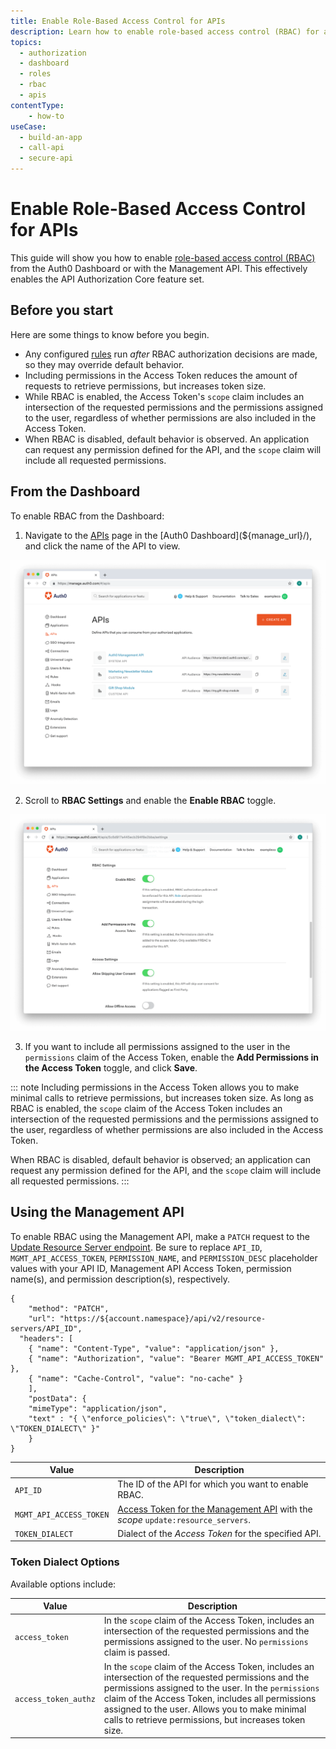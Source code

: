 ```yaml
---
title: Enable Role-Based Access Control for APIs
description: Learn how to enable role-based access control (RBAC) for an API using the Auth0 Management Dashboard. For use with Auth0's API Authorization Core feature set.
topics:
  - authorization
  - dashboard
  - roles
  - rbac
  - apis
contentType: 
    - how-to
useCase:
  - build-an-app
  - call-api
  - secure-api
---
```

# Enable Role-Based Access Control for APIs

This guide will show you how to enable [role-based access control (RBAC)](/authorization/concepts/rbac) from the Auth0 Dashboard or with the Management API. This effectively enables the API Authorization Core feature set.

## Before you start

Here are some things to know before you begin.

* Any configured [rules](/authorization/concepts/authz-rules) run _after_ RBAC authorization decisions are made, so they may override default behavior.
* Including permissions in the Access Token reduces the amount of requests to retrieve permissions, but increases token size.
* While RBAC is enabled, the Access Token's `scope` claim includes an intersection of the requested permissions and the permissions assigned to the user, regardless of whether permissions are also included in the Access Token.
* When RBAC is disabled, default behavior is observed. An application can request any permission defined for the API, and the `scope` claim will include all requested permissions.

## From the Dashboard

To enable RBAC from the Dashboard:

1. Navigate to the [APIs](${manage_url}/#/apis) page in the [Auth0 Dashboard](${manage_url}/), and click the name of the API to view.

![View APIs](/media/articles/authorization/api-list.png)

2. Scroll to **RBAC Settings** and enable the **Enable RBAC** toggle.

![View APIs](/media/articles/authorization/api-settings-rbac.png)

3. If you want to include all permissions assigned to the user in the `permissions` claim of the Access Token, enable the **Add Permissions in the Access Token** toggle, and click **Save**.

::: note
Including permissions in the Access Token allows you to make minimal calls to retrieve permissions, but increases token size. As long as RBAC is enabled, the `scope` claim of the Access Token includes an intersection of the requested permissions and the permissions assigned to the user, regardless of whether permissions are also included in the Access Token.

When RBAC is disabled, default behavior is observed; an application can request any permission defined for the API, and the `scope` claim will include all requested permissions.
:::

## Using the Management API

To enable RBAC using the Management API, make a `PATCH` request to the [Update Resource Server endpoint](/api/management/v2#!/resource_servers/patch_resource_server). Be sure to replace `API_ID`, `MGMT_API_ACCESS_TOKEN`, `PERMISSION_NAME`, and `PERMISSION_DESC` placeholder values with your API ID, Management API Access Token, permission name(s), and permission description(s), respectively.

```har
{
    "method": "PATCH",
    "url": "https://${account.namespace}/api/v2/resource-servers/API_ID",
  "headers": [
    { "name": "Content-Type", "value": "application/json" },
    { "name": "Authorization", "value": "Bearer MGMT_API_ACCESS_TOKEN" },
    { "name": "Cache-Control", "value": "no-cache" }
    ],
    "postData": {
    "mimeType": "application/json",
    "text" : "{ \"enforce_policies\": \"true\", \"token_dialect\": \"TOKEN_DIALECT\" }"
    }
}
```

| **Value** | **Description** |
| - | - |
| `API_ID` | Τhe ID of the API for which you want to enable RBAC. |
| `MGMT_API_ACCESS_TOKEN`  | [Access Token for the Management API](/api/management/v2/tokens) with the <dfn data-key="scope">scope</dfn> `update:resource_servers`. |
| `TOKEN_DIALECT` | Dialect of the <dfn data-key="access-token">Access Token</dfn> for the specified API.|

### Token Dialect Options

Available options include:

| Value | Description |
|-------|-------------|
|  `access_token` | In the `scope` claim of the Access Token, includes an intersection of the requested permissions and the permissions assigned to the user. No `permissions` claim is passed. |
| `access_token_authz` | In the `scope` claim of the Access Token, includes an intersection of the requested permissions and the permissions assigned to the user. In the `permissions` claim of the Access Token, includes all permissions assigned to the user. Allows you to make minimal calls to retrieve permissions, but increases token size. |
